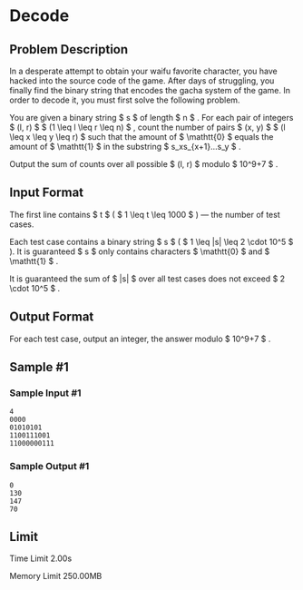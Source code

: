 # Decode

## Problem Description

In a desperate attempt to obtain your waifu favorite character, you have hacked into the source code of the game. After days of struggling, you finally find the binary string that encodes the gacha system of the game. In order to decode it, you must first solve the following problem.

You are given a binary string $ s $ of length $ n $ . For each pair of integers $ (l, r) $ $ (1 \leq l \leq r \leq n) $ , count the number of pairs $ (x, y) $ $ (l \leq x \leq y \leq r) $ such that the amount of $ \mathtt{0} $ equals the amount of $ \mathtt{1} $ in the substring $ s_xs_{x+1}...s_y $ .

Output the sum of counts over all possible $ (l, r) $ modulo $ 10^9+7 $ .

## Input Format

The first line contains $ t $ ( $ 1 \leq t \leq 1000 $ ) — the number of test cases.

Each test case contains a binary string $ s $ ( $ 1 \leq |s| \leq 2 \cdot 10^5 $ ). It is guaranteed $ s $ only contains characters $ \mathtt{0} $ and $ \mathtt{1} $ .

It is guaranteed the sum of $ |s| $ over all test cases does not exceed $ 2 \cdot 10^5 $ .

## Output Format

For each test case, output an integer, the answer modulo $ 10^9+7 $ .

## Sample #1

### Sample Input #1

```
4
0000
01010101
1100111001
11000000111
```

### Sample Output #1

```
0
130
147
70
```

## Limit



Time Limit
2.00s

Memory Limit
250.00MB